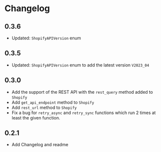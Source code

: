 # Changelog

## 0.3.6

- Updated: `ShopifyAPIVersion` enum

## 0.3.5

- Updated: `ShopifyAPIVersion` enum to add the latest version `V2023_04`

## 0.3.0

- Add the support of the REST API with the `rest_query` method added to `Shopify`
- Add `get_api_endpoint` method to `Shopify`
- Add `rest_url` method to `Shopify`
- Fix a bug for `retry_async` and `retry_sync` functions which run 2 times at least the given function.

## 0.2.1

- Add Changelog and readme
